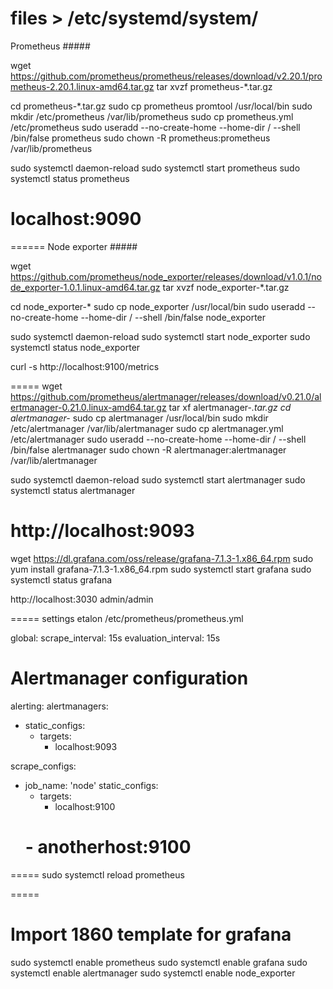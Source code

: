 files > /etc/systemd/system/
======
Prometheus #####

wget https://github.com/prometheus/prometheus/releases/download/v2.20.1/prometheus-2.20.1.linux-amd64.tar.gz
tar xvzf prometheus-*.tar.gz

cd prometheus-*.tar.gz
sudo cp prometheus promtool /usr/local/bin
sudo mkdir /etc/prometheus /var/lib/prometheus
sudo cp prometheus.yml /etc/prometheus
sudo useradd --no-create-home --home-dir / --shell /bin/false prometheus
sudo chown -R prometheus:prometheus /var/lib/prometheus

sudo systemctl daemon-reload
sudo systemctl start prometheus
sudo systemctl status prometheus
# localhost:9090
======
Node exporter #####

wget https://github.com/prometheus/node_exporter/releases/download/v1.0.1/node_exporter-1.0.1.linux-amd64.tar.gz
tar xvzf node_exporter-*.tar.gz

cd node_exporter-*
sudo cp node_exporter /usr/local/bin
sudo useradd --no-create-home --home-dir / --shell /bin/false node_exporter

sudo systemctl daemon-reload
sudo systemctl start node_exporter
sudo systemctl status node_exporter

curl -s http://localhost:9100/metrics

=====
wget https://github.com/prometheus/alertmanager/releases/download/v0.21.0/alertmanager-0.21.0.linux-amd64.tar.gz
tar xf alertmanager-*.tar.gz
cd alertmanager-*
sudo cp alertmanager /usr/local/bin
sudo mkdir /etc/alertmanager /var/lib/alertmanager
sudo cp alertmanager.yml /etc/alertmanager
sudo useradd --no-create-home --home-dir / --shell /bin/false alertmanager
sudo chown -R alertmanager:alertmanager /var/lib/alertmanager

sudo systemctl daemon-reload
sudo systemctl start alertmanager
sudo systemctl status alertmanager

http://localhost:9093
=====
wget https://dl.grafana.com/oss/release/grafana-7.1.3-1.x86_64.rpm
sudo yum install grafana-7.1.3-1.x86_64.rpm
sudo systemctl start grafana
sudo systemctl status grafana

http://localhost:3030
admin/admin

=====
settings etalon /etc/prometheus/prometheus.yml

global:
  scrape_interval:     15s
  evaluation_interval: 15s

# Alertmanager configuration
alerting:
  alertmanagers:
  - static_configs:
    - targets:
       - localhost:9093

scrape_configs:
  - job_name: 'node'
    static_configs:
    - targets:
       - localhost:9100
     # - anotherhost:9100

=====
sudo systemctl reload prometheus

=====

Import 1860 template for grafana
=====

sudo systemctl enable prometheus
sudo systemctl enable grafana
sudo systemctl enable alertmanager
sudo systemctl enable node_exporter

